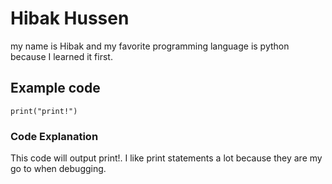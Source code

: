 # Hibak Hussen
my name is Hibak and my favorite programming language is python because I learned it first.
## Example code
```
print("print!")

```
### Code Explanation
This code will output print!. I like print statements a lot because they are my go to when debugging.
